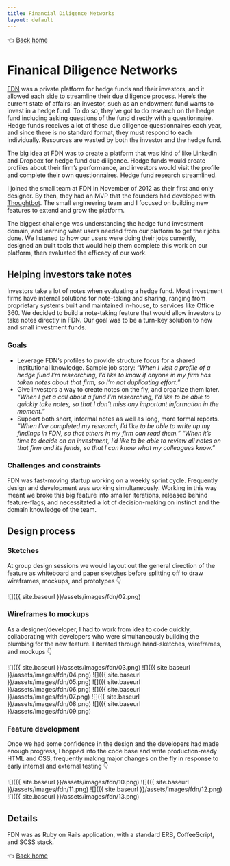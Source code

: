 ```yaml
---
title: Financial Diligence Networks
layout: default
---
```


👈 [Back home](/)

# Finanical Diligence Networks

[FDN](http://gofdn.com) was a private platform for hedge funds and their investors, and it allowed each side to streamline their due diligence process. Here’s the current state of affairs: an investor, such as an endowment fund wants to invest in a hedge fund. To do so, they’ve got to do research on the hedge fund including asking questions of the fund directly with a questionnaire. Hedge funds receives a lot of these due diligence questionnaires each year, and since there is no standard format, they must respond to each individually. Resources are wasted by both the investor and the hedge fund.

The big idea at FDN was to create a platform that was kind of like LinkedIn and Dropbox for hedge fund due diligence. Hedge funds would create profiles about their firm’s performance, and investors would visit the profile and complete their own questionnaires. Hedge fund research streamlined.

I joined the small team at FDN in November of 2012 as their first and only designer. By then, they had an MVP that the founders had developed with [Thoughtbot](http://thoughtbot.com). The small engineering team and I focused on building new features to extend and grow the platform.

The biggest challenge was understanding the hedge fund investment domain, and learning what users needed from our platform to get their jobs done. We listened to how our users were doing their jobs currently, designed an built tools that would help them complete this work on our platform, then evaluated the efficacy of our work.

## Helping investors take notes

Investors take a lot of notes when evaluating a hedge fund. Most investment firms have internal solutions for note-taking and sharing, ranging from proprietary systems built and maintained in-house, to services like Office 360. We decided to build a note-taking feature that would allow investors to take notes directly in FDN. Our goal was to be a turn-key solution to new and small investment funds.

### Goals
* Leverage FDN’s profiles to provide structure focus for a shared institutional knowledge. Sample job story: _“When I visit a profile of a hedge fund I’m researching, I’d like to know if anyone in my firm has taken notes about that firm, so I’m not duplicating effort.”_
* Give investors a way to create notes on the fly, and organize them later. _“When I get a call about a fund I’m researching, I’d like to be able to quickly take notes, so that I don’t miss any important information in the moment.”_
* Support both short, informal notes as well as long, more formal reports. _“When I’ve completed my research, I’d like to be able to write up my findings in FDN, so that others in my firm can read them.” “When it’s time to decide on an investment, I’d like to be able to review all notes on that firm and its funds, so that I can know what my colleagues know.”_

### Challenges and constraints
FDN was fast-moving startup working on a weekly sprint cycle. Frequently design and development was working simultaneously. Working in this way meant we broke this big feature into smaller iterations, released behind feature-flags, and necessitated a lot of decision-making on instinct and the domain knowledge of the team.

## Design process

### Sketches
At group design sessions we would layout out the general direction of the feature as whiteboard and paper sketches before splitting off to draw wireframes, mockups, and prototypes 👇

![]({{ site.baseurl }}/assets/images/fdn/02.png)

### Wireframes to mockups
As a designer/developer, I had to work from idea to code quickly, collaborating with developers who were simultaneously building the plumbing for the new feature. I iterated through hand-sketches, wireframes, and mockups 👇

![]({{ site.baseurl }}/assets/images/fdn/03.png)
![]({{ site.baseurl }}/assets/images/fdn/04.png)
![]({{ site.baseurl }}/assets/images/fdn/05.png)
![]({{ site.baseurl }}/assets/images/fdn/06.png)
![]({{ site.baseurl }}/assets/images/fdn/07.png)
![]({{ site.baseurl }}/assets/images/fdn/08.png)
![]({{ site.baseurl }}/assets/images/fdn/09.png)

### Feature development
Once we had some confidence in the design and the developers had made enough progress, I hopped into the code base and write production-ready HTML and CSS, frequently making major changes on the fly in response to early internal and external testing 👇

![]({{ site.baseurl }}/assets/images/fdn/10.png)
![]({{ site.baseurl }}/assets/images/fdn/11.png)
![]({{ site.baseurl }}/assets/images/fdn/12.png)
![]({{ site.baseurl }}/assets/images/fdn/13.png)

## Details
FDN was as Ruby on Rails application, with a standard ERB, CoffeeScript, and SCSS stack.

👈 [Back home](/)

